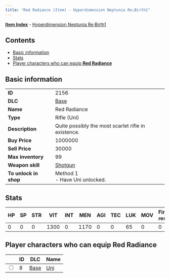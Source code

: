 ```yaml
---
title: "Red Radiance (Item) - Hyperdimension Neptunia Re;Birth1"
---
```


[**Item Index**](/neptunia/rb1/item/index.html) - [Hyperdimension Neptunia Re;Birth1](/neptunia/rb1)

## Contents

- [Basic information](#basic-information)
- [Stats](#stats)
- [Player characters who can equip **Red Radiance**](#player-characters-who-can-equip-red-radiance)

## Basic information

|   |   |
| -- | -- |
| **ID** | 2156 |
| **DLC** | [Base](/neptunia/rb1/dlc/1-base.html) |
| **Name** | Red Radiance |
| **Type** | Rifle (Uni) |
| **Description** | Quite possibly the most scarlet rifle in existence. |
| **Buy Price** | 1000000 |
| **Sell Price** | 30000 |
| **Max inventory** | 99 |
| **Weapon skill** | [Shotgun](/neptunia/rb1/skill/1-1403-shotgun.html) |
| **To unlock in shop** | Method 1<br />- Have Uni unlocked. |


## Stats

| HP | SP | STR | VIT | INT | MEN | AGI | TEC | LUK | MOV | Fire res. | Ice res. | Wind res. | Lightning res. |
| -- | -- | --- | --- | --- | --- | --- | --- | --- | --- | --------- | -------- | --------- | -------------- |
| 0 | 0 | 0 | 1300 | 0 | 1170 | 0 | 0 | 65 | 0 | 0 | 0 | 0 | 0 |


## Player characters who can equip **Red Radiance**

|    | ID | DLC | Name |
| -- | -- | --- | ---- |
| <input type="checkbox" id="rb1-player-1-8" class="trackbox" /> | 8 | [Base](/neptunia/rb1/dlc/1-base.html) | [Uni](/neptunia/rb1/player/1-8-uni.html) |
